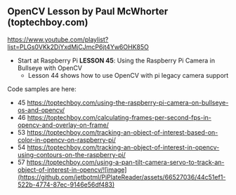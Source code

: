 ## OpenCV Lesson by Paul McWhorter (toptechboy.com)

https://www.youtube.com/playlist?list=PLGs0VKk2DiYxdMjCJmcP6jt4Yw6OHK85O
- Start at Raspberry Pi **LESSON 45**: Using the Raspberry Pi Camera in Bullseye with OpenCV
  - Lesson 44 shows how to use OpenCV with pi legacy camera support

Code samples are here:
- 45 https://toptechboy.com/using-the-raspberry-pi-camera-on-bullseye-os-and-opencv/
- 46 https://toptechboy.com/calculating-frames-per-second-fps-in-opencv-and-overlay-on-frame/
- 53 https://toptechboy.com/tracking-an-object-of-interest-based-on-color-in-opencv-on-raspberry-pi/
- 54 https://toptechboy.com/tracking-an-object-of-interest-in-opencv-using-contours-on-the-raspberry-pi/
- 57 https://toptechboy.com/using-a-pan-tilt-camera-servo-to-track-an-object-of-interest-in-opencv/![image](https://github.com/jetbotml/PiPlateReader/assets/66527036/44c51ef1-522b-4774-87ec-9146e56df483)
